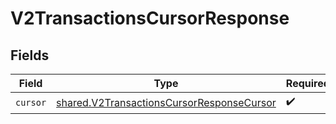 # V2TransactionsCursorResponse


## Fields

| Field                                                                                                  | Type                                                                                                   | Required                                                                                               | Description                                                                                            |
| ------------------------------------------------------------------------------------------------------ | ------------------------------------------------------------------------------------------------------ | ------------------------------------------------------------------------------------------------------ | ------------------------------------------------------------------------------------------------------ |
| `cursor`                                                                                               | [shared.V2TransactionsCursorResponseCursor](../../models/shared/v2transactionscursorresponsecursor.md) | :heavy_check_mark:                                                                                     | N/A                                                                                                    |